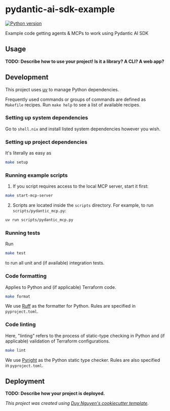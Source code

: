 # pydantic-ai-sdk-example

[![Python version](https://img.shields.io/badge/python_version-3.12-blue)](https://github.com/psf/black)

Example code getting agents & MCPs to work using Pydantic AI SDK

## Usage

**TODO: Describe how to use your project! Is it a library? A CLI? A web app?**

## Development

This project uses [uv](https://docs.astral.sh/uv/) to manage Python dependencies.

Frequently used commands or groups of commands are defined as `Makefile` recipes. Run `make help` to see a list of available recipes.

### Setting up system dependencies

Go to `shell.nix` and install listed system dependencies however you wish.

### Setting up project dependencies

It's literally as easy as

```zsh
make setup
```

### Running example scripts

1. If you script requires access to the local MCP server, start it first:

```zsh
make start-mcp-server
```

2. Scripts are located inside the `scripts` directory. For example, to run `scripts/pydantic_mcp.py`:

```zsh
uv run scripts/pydantic_mcp.py
```

### Running tests

Run

```zsh
make test
```

to run all unit and (if available) integration tests.

### Code formatting

Applies to Python and (if applicable) Terraform code.

```zsh
make format
```

We use [Ruff](https://docs.astral.sh/ruff/) as the formatter for Python. Rules are specified in `pyproject.toml`.

### Code linting

Here, "linting" refers to the process of static-type checking in Python and (if applicable) validation of Terraform configurations.

```zsh
make lint
```

We use [Pyright](https://github.com/microsoft/pyright) as the Python static type checker. Rules are also specified in `pyproject.toml`.

## Deployment

**TODO: Describe how your project is deployed.**

_This project was created using [Duy Nguyen's cookiecutter template](https://github.com/duynguyen158/cookiecutter-python)._
